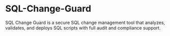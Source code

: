 # SQL-Change-Guard
SQL Change Guard is a secure SQL change management tool that analyzes, validates, and deploys SQL scripts with full audit and compliance support.
